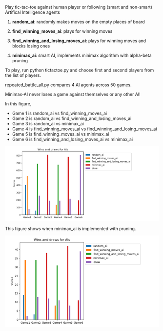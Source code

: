 Play tic-tac-toe against human player or following (smart and non-smart) Artifical Intelligence agents

1. **random_ai**: randomly makes moves on the empty places of board

2. **find_winning_moves_ai**: plays for winning moves

3. **find_winning_and_losing_moves_ai**: plays for winning moves and blocks losing ones

4. **minimax_ai**: smart AI, implements minimax algorithm with alpha-beta pruning

To play, run
python tictactoe.py and
choose first and second players from the list of players.

repeated_battle_all.py compares 4 AI agents across 50 games. 

Minimax-AI never loses a game against themselves or any other AI!

In this figure, 
* Game 1 is random_ai vs find_winning_moves_ai
* Game 2 is random_ai vs find_winning_and_losing_moves_ai
* Game 3 is random_ai vs minimax_ai
* Game 4 is find_winning_moves_ai vs find_winning_and_losing_moves_ai
* Game 5 is find_winning_moves_ai vs minimax_ai
* Game 6 is find_winning_and_losing_moves_ai vs minimax_ai
 
![Stats](stats_ai_with_minimax.png)

This figure shows when minimax_ai is implemented with pruning.

![Stats](stats_ai_with_pruning.png)
